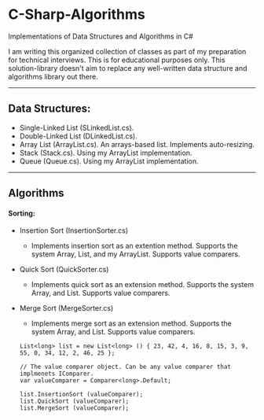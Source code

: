 # C-Sharp-Algorithms
Implementations of Data Structures and Algorithms in C#

I am writing this organized collection of classes as part of my preparation for technical interviews. This is for educational purposes only. This solution-library doesn't aim to replace any well-written data structure and algorithms library out there.

-----------------------------------------------------------------

## Data Structures:
* Single-Linked List (SLinkedList.cs).
* Double-Linked List (DLinkedList.cs).
* Array List (ArrayList.cs). An arrays-based list. Implements auto-resizing.
* Stack (Stack.cs). Using my ArrayList implementation.
* Queue (Queue.cs). Using my ArrayList implementation.

-----------------------------------------------------------------

## Algorithms

#### Sorting:
 * Insertion Sort (InsertionSorter.cs)
   * Implements insertion sort as an extention method. Supports the system Array<T>, List<T>, and my ArrayList<T>. Supports value comparers.
 
 * Quick Sort (QuickSorter.cs)
   * Implements quick sort as an extension method. Supports the system Array<T>, and List<T>. Supports value comparers.
  
 * Merge Sort (MergeSorter.cs)
   * Implements merge sort as an extension method. Supports the system Array<T>, and List<T>. Supports value comparers.
    
    
    ```
    List<long> list = new List<long> () { 23, 42, 4, 16, 8, 15, 3, 9, 55, 0, 34, 12, 2, 46, 25 };
    
    // The value comparer object. Can be any value comparer that implmenets IComparer.
    var valueComparer = Comparer<long>.Default;
    
    list.InsertionSort (valueComparer);
    list.QuickSort (valueComparer);
    list.MergeSort (valueComparer);
    ```
